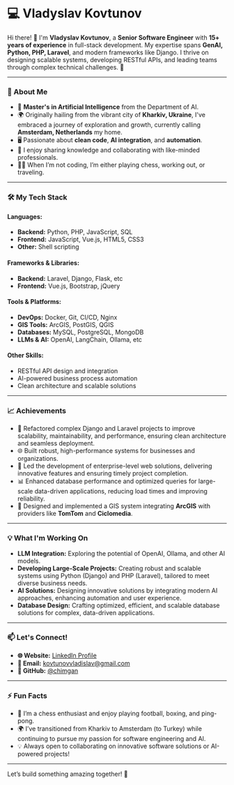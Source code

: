 # 💻 Vladyslav Kovtunov

Hi there! 👋 I'm **Vladyslav Kovtunov**, a **Senior Software Engineer** with **15+ years of experience** in full-stack development. My expertise spans **GenAI, Python, PHP, Laravel**, and modern frameworks like Django. I thrive on designing scalable systems, developing RESTful APIs, and leading teams through complex technical challenges. 🚀

---

### 🌟 About Me
- 🧠 **Master's in Artificial Intelligence** from the Department of AI.
- 🌍 Originally hailing from the vibrant city of **Kharkiv, Ukraine**, I've embraced a journey of exploration and growth, currently calling **Amsterdam, Netherlands** my home.
- 🖥 Passionate about **clean code**, **AI integration**, and **automation**.
- 🤝 I enjoy sharing knowledge and collaborating with like-minded professionals.
- 🏋️‍♂️ When I’m not coding, I’m either playing chess, working out, or traveling.

---

### 🛠️ My Tech Stack
#### Languages:
- **Backend:** Python, PHP, JavaScript, SQL
- **Frontend:** JavaScript, Vue.js, HTML5, CSS3
- **Other:** Shell scripting

#### Frameworks & Libraries:
- **Backend:** Laravel, Django, Flask, etc
- **Frontend:** Vue.js, Bootstrap, jQuery

#### Tools & Platforms:
- **DevOps:** Docker, Git, CI/CD, Nginx
- **GIS Tools:** ArcGIS, PostGIS, QGIS
- **Databases:** MySQL, PostgreSQL, MongoDB
- **LLMs & AI:** OpenAI, LangChain, Ollama, etc

#### Other Skills:
- RESTful API design and integration
- AI-powered business process automation
- Clean architecture and scalable solutions

---

### 📈 Achievements
- 🔧 Refactored complex Django and Laravel projects to improve scalability, maintainability, and performance, ensuring clean architecture and seamless deployment.
- 🌐 Built robust, high-performance systems for businesses and organizations.
- 🤝 Led the development of enterprise-level web solutions, delivering innovative features and ensuring timely project completion.
- 📊 Enhanced database performance and optimized queries for large-scale data-driven applications, reducing load times and improving reliability.
- 🌟 Designed and implemented a GIS system integrating **ArcGIS** with providers like **TomTom** and **Ciclomedia**.

---

### 💡 What I'm Working On
- **LLM Integration:** Exploring the potential of OpenAI, Ollama, and other AI models. 
- **Developing Large-Scale Projects:** Creating robust and scalable systems using Python (Django) and PHP (Laravel), tailored to meet diverse business needs.
- **AI Solutions:** Designing innovative solutions by integrating modern AI approaches, enhancing automation and user experience.
- **Database Design:** Crafting optimized, efficient, and scalable database solutions for complex, data-driven applications.

---

### 📫 Let's Connect!
- **🌐 Website:** [LinkedIn Profile](https://www.linkedin.com/in/vladyslav-kovtunov-62b70038/)
- **📧 Email:** kovtunovvladislav@gmail.com
- **🐙 GitHub:** [@chimgan](https://github.com/chimgan)

---

### ⚡ Fun Facts
- 🏅 I’m a chess enthusiast and enjoy playing football, boxing, and ping-pong.
- 🌍 I’ve transitioned from Kharkiv to Amsterdam (to Turkey) while continuing to pursue my passion for software engineering and AI.
- 💡 Always open to collaborating on innovative software solutions or AI-powered projects!

---

Let’s build something amazing together! 🚀
